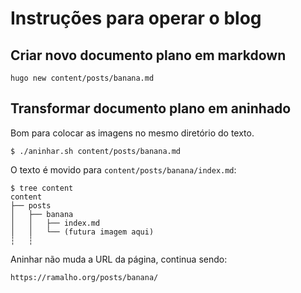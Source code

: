 # Instruções para operar o blog

## Criar novo documento plano em markdown

```shell
hugo new content/posts/banana.md
```

## Transformar documento plano em aninhado

Bom para colocar as imagens no mesmo diretório do texto.

```shell
$ ./aninhar.sh content/posts/banana.md
```

O texto é movido para `content/posts/banana/index.md`:

```
$ tree content
content
├── posts
│   ├── banana
│   │   ├── index.md
│   │   └── (futura imagem aqui)
┆   ┆
```

Aninhar não muda a URL da página, continua sendo:

```
https://ramalho.org/posts/banana/
```

